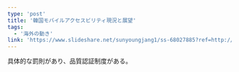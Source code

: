 ```yaml
---
type: 'post'
title: '韓国モバイルアクセスビリティ現況と展望'
tags:
  - '海外の動き'
link: 'https://www.slideshare.net/sunyoungjang1/ss-68027885?ref=http://sssslide.com/www.slideshare.net/sunyoungjang1/ss-68027885'
---
```

 具体的な罰則があり、品質認証制度がある。